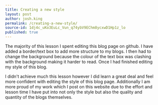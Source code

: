 ```yaml
---
title: Creating a new style
layout: post
author: josh.king
permalink: /creating-a-new-style/
source-id: 1dj4c_uKo3EuLc_Vun_q74ybV9EChm8ycxwD1Hp1z_lo
published: true
---
```

The majority of this lesson I spent editing this blog page on github. I have added a border/text box to add more structure to my blogs. I then had to change the background because the colour of the text box was clashing with the background making it harder to read. Once I had finished editing my style of this blog.

I didn't achieve much this lesson however I did learn a great deal and feel more confident with editing the style of this blog page. Additionally I am more proud of my work which I post on this website due to the effort and lesson time I have put into not only the style but also the quality and quantity of the blogs themselves.

